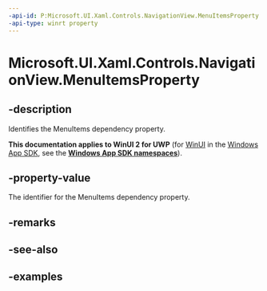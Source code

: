 ```yaml
---
-api-id: P:Microsoft.UI.Xaml.Controls.NavigationView.MenuItemsProperty
-api-type: winrt property
---
```

<!-- Property syntax.
public DependencyProperty MenuItemsProperty { get; }
-->

# Microsoft.UI.Xaml.Controls.NavigationView.MenuItemsProperty


## -description

Identifies the MenuItems dependency property.


**This documentation applies to WinUI 2 for UWP** (for [WinUI](/windows/apps/winui/winui3/) in the [Windows App SDK](/windows/apps/windows-app-sdk/), see the **[Windows App SDK namespaces](/windows/windows-app-sdk/api/winrt/)**).

## -property-value

The identifier for the MenuItems dependency property.


## -remarks


## -see-also


## -examples


